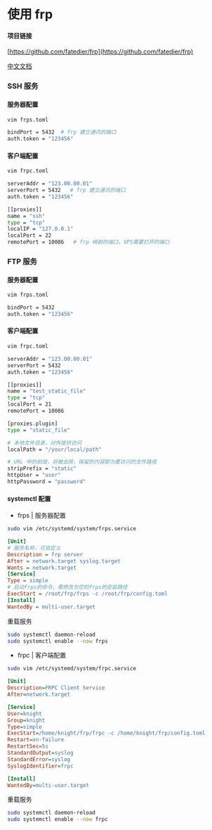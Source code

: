 # 使用 frp

#### 项目链接

[https://github.com/fatedier/frp](https://github.com/fatedier/frp)

[中文文档](https://gofrp.org/zh-cn/)

### SSH 服务

#### 服务器配置

```bash
vim frps.toml
```

```bash
bindPort = 5432  # frp 建立通讯的端口
auth.token = "123456"
```

#### 客户端配置

```bash
vim frpc.toml
```

```bash
serverAddr = "123.00.00.01"
serverPort = 5432   # frp 建立通讯的端口
auth.token = "123456"

[[proxies]]
name = "ssh"
type = "tcp"
localIP = "127.0.0.1"
localPort = 22
remotePort = 10086   # frp 映射的端口，VPS需要打开的端口
```

### FTP 服务

#### 服务器配置

```bash
vim frps.toml
```

```bash
bindPort = 5432
auth.token = "123456"
```

#### 客户端配置

```bash
vim frpc.toml
```

```bash
serverAddr = "123.00.00.01"
serverPort = 5432
auth.token = "123456"

[[proxies]]
name = "test_static_file"
type = "tcp"
localPort = 21
remotePort = 10086

[proxies.plugin]
type = "static_file"

# 本地文件目录，对外提供访问
localPath = "/your/local/path"

# URL 中的前缀，将被去除，保留的内容即为要访问的文件路径
stripPrefix = "static"
httpUser = "user"
httpPassword = "password"
```

#### systemctl 配置

* frps | 服务器配置

```bash
sudo vim /etc/systemd/system/frps.service
```

```ini
[Unit]
# 服务名称，可自定义
Description = frp server
After = network.target syslog.target
Wants = network.target
[Service]
Type = simple
# 启动frps的命令，需修改为您的frps的安装路径
ExecStart = /root/frp/frps -c /root/frp/config.toml
[Install]
WantedBy = multi-user.target
```

重载服务

```bash
sudo systemctl daemon-reload
sudo systemctl enable --now frps
```

* frpc | 客户端配置

```bash
sudo vim /etc/systemd/system/frpc.service
```

```ini
[Unit]
Description=FRPC Client Service
After=network.target

[Service]
User=knight
Group=knight
Type=simple
ExecStart=/home/knight/frp/frpc -c /home/knight/frp/config.toml
Restart=on-failure
RestartSec=5s
StandardOutput=syslog
StandardError=syslog
SyslogIdentifier=frpc

[Install]
WantedBy=multi-user.target
```

重载服务

```bash
sudo systemctl daemon-reload
sudo systemctl enable --now frpc
```